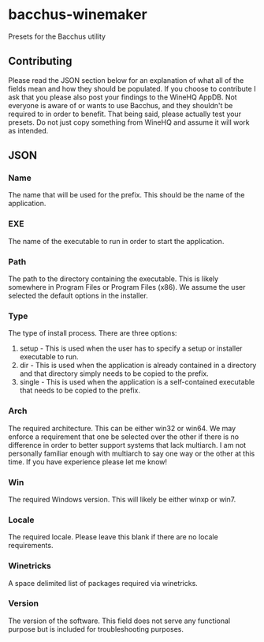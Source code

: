 # bacchus-winemaker
Presets for the Bacchus utility

## Contributing

Please read the JSON section below for an explanation of what all of the fields mean and how they should be populated. If you choose to contribute I ask that you please also post your findings to the WineHQ AppDB. Not everyone is aware of or wants to use Bacchus, and they shouldn't be required to in order to benefit. That being said, please actually test your presets. Do not just copy something from WineHQ and assume it will work as intended.  

## JSON

### Name
The name that will be used for the prefix. This should be the name of the application.

### EXE
The name of the executable to run in order to start the application.

### Path
The path to the directory containing the executable. This is likely somewhere in Program Files or Program Files (x86). We assume the user selected the default options in the installer.

### Type
The type of install process. There are three options:
1. setup - This is used when the user has to specify a setup or installer executable to run.
2. dir - This is used when the application is already contained in a directory and that directory simply needs to be copied to the prefix.
3. single - This is used when the application is a self-contained executable that needs to be copied to the prefix.

### Arch
The required architecture. This can be either win32 or win64. We may enforce a requirement that one be selected over the other if there is no difference in order to better support systems that lack multiarch. I am not personally familiar enough with multiarch to say one way or the other at this time. If you have experience please let me know!

### Win
The required Windows version. This will likely be either winxp or win7.

### Locale
The required locale. Please leave this blank if there are no locale requirements.

### Winetricks
A space delimited list of packages required via winetricks.

### Version
The version of the software. This field does not serve any functional purpose but is included for troubleshooting purposes.
